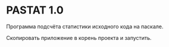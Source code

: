 # PASTAT 1.0

Программа подсчёта статистики исходного кода на паскале.


Скопировать приложение в корень проекта и запустить.
